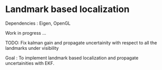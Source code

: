 # Landmark based localization 

Dependencies : Eigen, OpenGL

Work in progress ... 

TODO: Fix kalman gain and propagate uncertainity with respect to all the landmarks under visibility

Goal : To implement landmark based localization and propagate uncertainities with EKF. 



